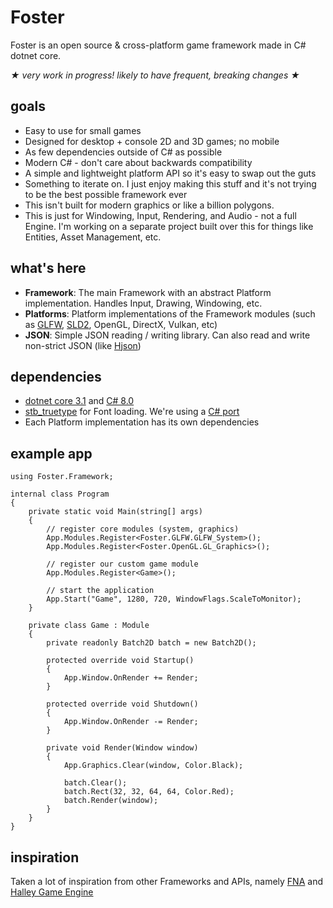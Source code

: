 # Foster
Foster is an open source & cross-platform game framework made in C# dotnet core.

_★ very work in progress! likely to have frequent, breaking changes ★_

## goals
 - Easy to use for small games
 - Designed for desktop + console 2D and 3D games; no mobile
 - As few dependencies outside of C# as possible
 - Modern C# - don't care about backwards compatibility
 - A simple and lightweight platform API so it's easy to swap out the guts
 - Something to iterate on. I just enjoy making this stuff and it's not trying to be the best possible framework ever
 - This isn't built for modern graphics or like a billion polygons.
 - This is just for Windowing, Input, Rendering, and Audio - not a full Engine. I'm working on a separate project built over this for things like Entities, Asset Management, etc.

## what's here
 - **Framework**: The main Framework with an abstract Platform implementation. Handles Input, Drawing, Windowing, etc.
 - **Platforms**: Platform implementations of the Framework modules (such as [GLFW](https://www.glfw.org/), [SLD2](https://www.libsdl.org/), OpenGL, DirectX, Vulkan, etc)
 - **JSON**: Simple JSON reading / writing library. Can also read and write non-strict JSON (like [Hjson](https://hjson.github.io/))

## dependencies
 - [dotnet core 3.1](https://dotnet.microsoft.com/download/dotnet-core/3.1) and [C# 8.0](https://docs.microsoft.com/en-us/dotnet/csharp/whats-new/csharp-8)
 - [stb_truetype](https://github.com/nothings/stb) for Font loading. We're using a [C# port](https://github.com/StbSharp/StbTrueTypeSharp)
 - Each Platform implementation has its own dependencies

## example app
```
using Foster.Framework;

internal class Program
{
    private static void Main(string[] args)
    {
        // register core modules (system, graphics)
        App.Modules.Register<Foster.GLFW.GLFW_System>();
        App.Modules.Register<Foster.OpenGL.GL_Graphics>();

        // register our custom game module
        App.Modules.Register<Game>();

        // start the application
        App.Start("Game", 1280, 720, WindowFlags.ScaleToMonitor);
    }

    private class Game : Module
    {
        private readonly Batch2D batch = new Batch2D();

        protected override void Startup()
        {
            App.Window.OnRender += Render;
        }

        protected override void Shutdown()
        {
            App.Window.OnRender -= Render;
        }

        private void Render(Window window)
        {
            App.Graphics.Clear(window, Color.Black);

            batch.Clear();
            batch.Rect(32, 32, 64, 64, Color.Red);
            batch.Render(window);
        }
    }
}
```

## inspiration
Taken a lot of inspiration from other Frameworks and APIs, namely [FNA](https://fna-xna.github.io/) and [Halley Game Engine](https://github.com/amzeratul/halley)
